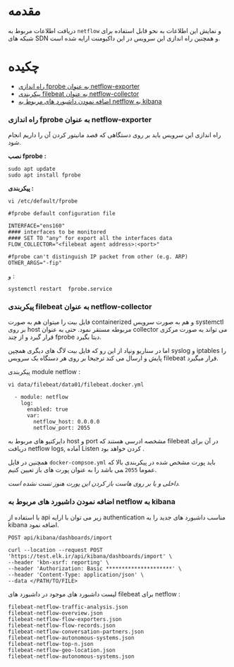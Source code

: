 &#x202b;

# مقدمه

دریافت اطلاعات مربوط به `netflow` و نمایش
این اطلاعات به نحو قابل استفاده برای شبکه های SDN 
و همچنین راه اندازی این سرویس در این داکیومنت ارایه شده است.

# چکیده

- [راه اندازی fprobe به عنوان netflow-exporter](#راه-اندازی-fprobe-به-عنوان-netflow-exporter)
- [پیکربندی filebeat به عنوان netflow-collector](#پیکربندی-filebeat-به-عنوان-netflow-collector)
- [اضافه نمودن داشبورد های مربوط به netflow به  kibana](#اضافه-نمودن-داشبورد-های-مربوط-به-netflow-به-kibana)

### راه اندازی fprobe به عنوان netflow-exporter

 راه اندازی این سرویس باید بر روی دستگاهی که قصد مانیتور کردن آن را داریم انجام شود.

**نصب fprobe :**

~~~
sudo apt update
sudo apt install fprobe
~~~

**پیکربندی :**

`vi /etc/default/fprobe`

~~~
#fprobe default configuration file

INTERFACE="ens160"
#### interfaces to be monitored
#### SET TO "any" for export all the interfaces data
FLOW_COLLECTOR="<filebeat agent address>:<port>"

#fprobe can't distinguish IP packet from other (e.g. ARP)
OTHER_ARGS="-fip"
~~~

و :

 `systemctl restart  fprobe.service`

### پیکربندی filebeat به عنوان netflow-collector

فایل بیت را میتوان هم به صورت containerized و هم به صورت سرویس systemctl بر روی host مربوطه مستقر نمود.
حتی به عنوان collector می تواند به صورت مرکزی قرار گیرد و از چند fprobe دیتا بگیرد.

اما در سناریو ونپاد از این رو که فایل بیت لاگ های دیگری همچپن syslog و iptables را پایش و ارسال می کند ترجیحا بر روی هر دستگاه یک سرویس filebeat قرار میگیرد.

پیکربندی  module netflow :

`vi data/filebeat/data01/filebeat.docker.yml`

~~~
  - module: netflow
    log:
      enabled: true
      var:
        netflow_host: 0.0.0.0
        netflow_port: 2055
~~~

 دایرکتیو های مربوط به host و port مشخصه ادرسی هستند که filebeat در آن  برای دریافت netflow logs,
 آماده Listen کردن خواهد بود .
    
همچنین در فایل `docker-compsoe.yml`
باید پورت مشخص شده در پیکربندی بالا که عموما ‍‍`2055` ‍‍می باشد
را به عنوان پورت های باز تعیین کنیم.

_داخلی و یا بر روی هاست باز کردن این پورت هنوز تست نشده است._


### اضافه نمودن داشبورد های مربوط به netflow به  kibana

با استفاده از api زیر می توان با ارایه authentication مناسب
داشبورد های جدید را به kibana  اضافه نمود.

`POST api/kibana/dashboards/import`

~~~
curl --location --request POST 'https://test.elk.ir/api/kibana/dashboards/import' \
--header 'kbn-xsrf: reporting' \
--header 'Authorization: Basic *********************' \
--header 'Content-Type: application/json' \
--data </PATH/TO/FILE>
~~~


لیست داشبورد های موجود در داشبورد های filebeat برای  netflow :

~~~
filebeat-netflow-traffic-analysis.json
filebeat-netflow-overview.json
filebeat-netflow-flow-exporters.json
filebeat-netflow-flow-records.json
filebeat-netflow-conversation-partners.json
filebeat-netflow-autonomous-systems.json
filebeat-netflow-top-n.json
filebeat-netflow-geo-location.json
filebeat-netflow-autonomous-systems.json
~~~
